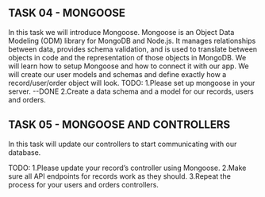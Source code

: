 ## TASK 04 - MONGOOSE
In this task we will introduce Mongoose. Mongoose is an Object Data Modeling (ODM) library for MongoDB and Node.js. It manages relationships between data, provides schema validation, and is used to translate between objects in code and the representation of those objects in MongoDB. We will learn how to setup Mongoose and how to connect it with our app. We will create our user models and schemas and define exactly how a record/user/order object will look.
TODO:
1.Please set up mongoose in your server. --DONE
2.Create a data schema and a model for our records, users and orders.
## TASK 05 - MONGOOSE AND CONTROLLERS
In this task will update our controllers to start communicating with our database.

TODO:
1.Please update your record’s controller using Mongoose.
2.Make sure all API endpoints for records work as they should.
3.Repeat the process for your users and orders controllers.
